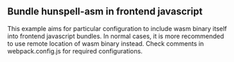 ## Bundle hunspell-asm in frontend javascript

This example aims for particular configuration to include wasm binary itself into frontend javascript bundles.
In normal cases, it is more recommended to use remote location of wasm binary instead.
Check comments in webpack.config.js for required configurations.